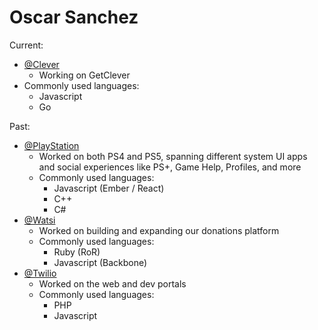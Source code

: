 # Oscar Sanchez


Current:
* [@Clever](https://twitter.com/clever)
    * Working on GetClever
* Commonly used languages:
    * Javascript
    * Go

Past:
* [@PlayStation](https://twitter.com/playstation)
    * Worked on both PS4 and PS5, spanning different system UI apps and social experiences like PS+, Game Help, Profiles, and more
    * Commonly used languages:
        * Javascript (Ember / React)
        * C++
        * C#
* [@Watsi](https://twitter.com/watsi)
    * Worked on building and expanding our donations platform
    * Commonly used languages:
        * Ruby (RoR)
        * Javascript (Backbone)
* [@Twilio](https://twitter.com/twilio)
    * Worked on the web and dev portals
    * Commonly used languages:
        * PHP
        * Javascript

